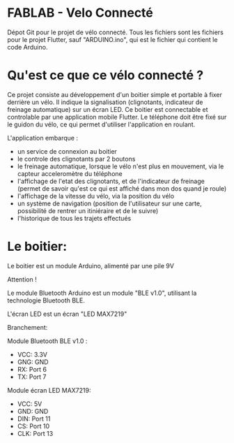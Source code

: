 # FABLAB - Velo Connecté

Dépot Git pour le projet de vélo connecté. Tous les fichiers sont les fichiers pour le projet Flutter, sauf "ARDUINO.ino", qui est le fichier qui contient le code Arduino.

# Qu'est ce que ce vélo connecté ?

Ce projet consiste au développement d'un boitier simple et portable à fixer derrière un vélo. Il indique la signalisation (clignotants, indicateur de freinage automatique) sur un écran LED. Ce boitier est connectable et controlable par une application mobile Flutter. Le téléphone doit être fixé sur le guidon du vélo, ce qui permet d'utiliser l'application en roulant.

L'application embarque :
- un service de connexion au boitier
- le controle des clignotants par 2 boutons
- le freinage automatique, lorsque le vélo n'est plus en mouvement, via le capteur acceleromètre du téléphone
- l'affichage de l'etat des clignotants, et de l'indicateur de freinage (permet de savoir qu'est ce qui est affiché dans mon dos quand je roule)
- l'affichage de la vitesse du vélo, via la position du vélo
- un système de navigation (position de l'utilisateur sur une carte, possibilité de rentrer un itiniéraire et de le suivre)
- l'historique de tous les trajets effectués

# Le boitier:
Le boitier est un module Arduino, alimenté par une pile 9V

Attention !

Le module Bluetooth Arduino est un module "BLE v1.0", utilisant la technologie Bluetooth BLE.

L'écran LED est un écran "LED MAX7219"

Branchement:

Module Bluetooth BLE v1.0 : 
  - VCC: 3.3V
  - GNG: GND
  - RX: Port 6
  - TX: Port 7


Module écran LED MAX7219:
  - VCC: 5V
  - GND: GND
  - DIN: Port 11
  - CS: Port 10
  - CLK: Port 13
